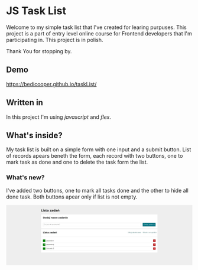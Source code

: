 # JS Task List
Welcome to my simple task list that I've created for learing purpuses.
This project is a part of entry level online course for Frontend developers that I'm participating in.
This project is in polish.

Thank You for stopping by.
## Demo

https://bedicooper.github.io/taskList/

## Written in 

In this project I'm using *javascript* and *flex*.
## What's inside?
My task list is built on a simple form with one input and a submit button.
List of records apears beneth the form, each record with two buttons, one to mark task as done and one to delete the task form the list.

### What's new?
I've added two buttons, one to mark all tasks done and the other to hide all done task. Both buttons apear only if list is not empty. 

![screenshot of the website showing task list with three items below an input form. Second item on the list is marked as done, its text stroke through](https://raw.githubusercontent.com/bedicooper/taskList/main/img/websiteScreenshot.JPG)

